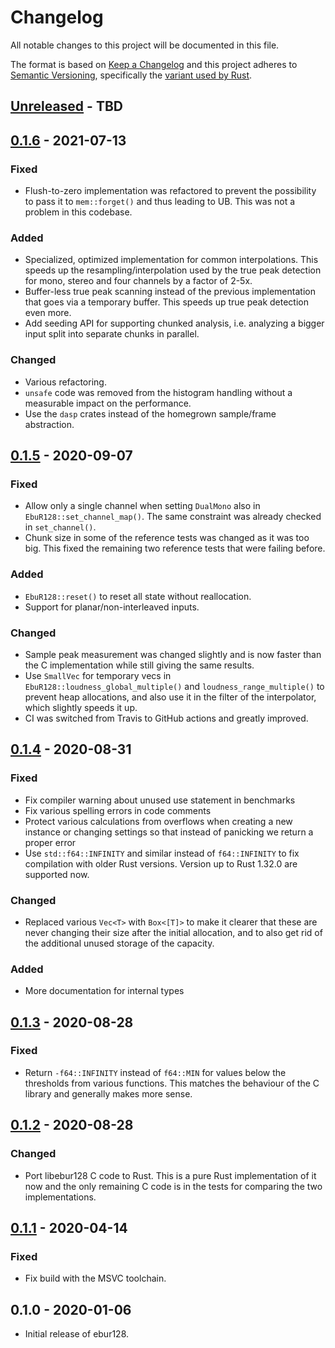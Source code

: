 # Changelog
All notable changes to this project will be documented in this file.

The format is based on [Keep a Changelog](http://keepachangelog.com/en/1.0.0/)
and this project adheres to [Semantic Versioning](http://semver.org/spec/v2.0.0.html),
specifically the [variant used by Rust](http://doc.crates.io/manifest.html#the-version-field).

## [Unreleased] - TBD

## [0.1.6] - 2021-07-13
### Fixed
- Flush-to-zero implementation was refactored to prevent the possibility to
  pass it to `mem::forget()` and thus leading to UB. This was not a problem in
  this codebase.

### Added
- Specialized, optimized implementation for common interpolations. This speeds
  up the resampling/interpolation used by the true peak detection for mono,
  stereo and four channels by a factor of 2-5x.
- Buffer-less true peak scanning instead of the previous implementation that
  goes via a temporary buffer. This speeds up true peak detection even more.
- Add seeding API for supporting chunked analysis, i.e. analyzing a bigger
  input split into separate chunks in parallel.

### Changed
- Various refactoring.
- `unsafe` code was removed from the histogram handling without a measurable
  impact on the performance.
- Use the `dasp` crates instead of the homegrown sample/frame abstraction.

## [0.1.5] - 2020-09-07
### Fixed
- Allow only a single channel when setting `DualMono` also in
  `EbuR128::set_channel_map()`. The same constraint was already checked in
  `set_channel()`.
- Chunk size in some of the reference tests was changed as it was too big.
  This fixed the remaining two reference tests that were failing before.

### Added
- `EbuR128::reset()` to reset all state without reallocation.
- Support for planar/non-interleaved inputs.

### Changed
- Sample peak measurement was changed slightly and is now faster than the C
  implementation while still giving the same results.
- Use `SmallVec` for temporary vecs in `EbuR128::loudness_global_multiple()`
  and `loudness_range_multiple()` to prevent heap allocations, and also use it
  in the filter of the interpolator, which slightly speeds it up.
- CI was switched from Travis to GitHub actions and greatly improved.

## [0.1.4] - 2020-08-31
### Fixed
- Fix compiler warning about unused use statement in benchmarks
- Fix various spelling errors in code comments
- Protect various calculations from overflows when creating a new instance or
  changing settings so that instead of panicking we return a proper error
- Use `std::f64::INFINITY` and similar instead of `f64::INFINITY` to fix
  compilation with older Rust versions. Version up to Rust 1.32.0 are
  supported now.

### Changed
- Replaced various `Vec<T>` with `Box<[T]>` to make it clearer that these are
  never changing their size after the initial allocation, and to also get rid
  of the additional unused storage of the capacity.

### Added
- More documentation for internal types

## [0.1.3] - 2020-08-28
### Fixed
- Return `-f64::INFINITY` instead of `f64::MIN` for values below the
  thresholds from various functions. This matches the behaviour of the C
  library and generally makes more sense.

## [0.1.2] - 2020-08-28
### Changed
- Port libebur128 C code to Rust. This is a pure Rust implementation of it now
  and the only remaining C code is in the tests for comparing the two
  implementations.

## [0.1.1] - 2020-04-14
### Fixed
- Fix build with the MSVC toolchain.

## 0.1.0 - 2020-01-06
- Initial release of ebur128.

[Unreleased]: https://github.com/sdroege/ebur128/compare/0.1.6...HEAD
[0.1.6]: https://github.com/sdroege/ebur128/compare/0.1.5...0.1.6
[0.1.5]: https://github.com/sdroege/ebur128/compare/0.1.4...0.1.5
[0.1.4]: https://github.com/sdroege/ebur128/compare/0.1.3...0.1.4
[0.1.3]: https://github.com/sdroege/ebur128/compare/0.1.2...0.1.3
[0.1.2]: https://github.com/sdroege/ebur128/compare/0.1.1...0.1.2
[0.1.1]: https://github.com/sdroege/ebur128/compare/0.1.0...0.1.1

